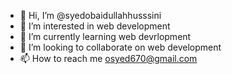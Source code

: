 - 👋 Hi, I’m @syedobaidullahhusssini
- 👀 I’m interested in web development
- 🌱 I’m currently learning web devrlopment
- 💞️ I’m looking to collaborate on web development
- 📫 How to reach me osyed670@gmail.com

<!---
syedobaidullahhusssiniqwertyuiop/syedobaidullahhusssiniqwertyuiop is a ✨ special ✨ repository because its `README.md` (this file) appears on your GitHub profile.
You can click the Preview link to take a look at your changes.
--->
